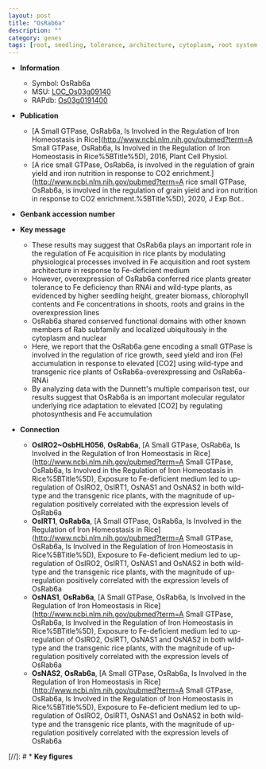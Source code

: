 ```yaml
---
layout: post
title: "OsRab6a"
description: ""
category: genes
tags: [root, seedling, tolerance, architecture, cytoplasm, root system architecture, seed, photosynthesis, yield, iron, Fe, Fe accumulation]
---
```


* **Information**  
    + Symbol: OsRab6a  
    + MSU: [LOC_Os03g09140](http://rice.plantbiology.msu.edu/cgi-bin/ORF_infopage.cgi?orf=LOC_Os03g09140)  
    + RAPdb: [Os03g0191400](http://rapdb.dna.affrc.go.jp/viewer/gbrowse_details/irgsp1?name=Os03g0191400)  

* **Publication**  
    + [A Small GTPase, OsRab6a, Is Involved in the Regulation of Iron Homeostasis in Rice](http://www.ncbi.nlm.nih.gov/pubmed?term=A Small GTPase, OsRab6a, Is Involved in the Regulation of Iron Homeostasis in Rice%5BTitle%5D), 2016, Plant Cell Physiol.
    + [A rice small GTPase, OsRab6a, is involved in the regulation of grain yield and iron nutrition in response to CO2 enrichment.](http://www.ncbi.nlm.nih.gov/pubmed?term=A rice small GTPase, OsRab6a, is involved in the regulation of grain yield and iron nutrition in response to CO2 enrichment.%5BTitle%5D), 2020, J Exp Bot..

* **Genbank accession number**  

* **Key message**  
    + These results may suggest that OsRab6a plays an important role in the regulation of Fe acquisition in rice plants by modulating physiological processes involved in Fe acquisition and root system architecture in response to Fe-deficient medium
    + However, overexpression of OsRab6a conferred rice plants greater tolerance to Fe deficiency than RNAi and wild-type plants, as evidenced by higher seedling height, greater biomass, chlorophyll contents and Fe concentrations in shoots, roots and grains in the overexpression lines
    + OsRab6a shared conserved functional domains with other known members of Rab subfamily and localized ubiquitously in the cytoplasm and nuclear
    + Here, we report that the OsRab6a gene encoding a small GTPase is involved in the regulation of rice growth, seed yield and iron (Fe) accumulation in response to elevated [CO2] using wild-type and transgenic rice plants of OsRab6a-overexpressing and OsRab6a-RNAi
    + By analyzing data with the Dunnett's multiple comparison test, our results suggest that OsRab6a is an important molecular regulator underlying rice adaptation to elevated [CO2] by regulating photosynthesis and Fe accumulation

* **Connection**  
    + __OsIRO2~OsbHLH056__, __OsRab6a__, [A Small GTPase, OsRab6a, Is Involved in the Regulation of Iron Homeostasis in Rice](http://www.ncbi.nlm.nih.gov/pubmed?term=A Small GTPase, OsRab6a, Is Involved in the Regulation of Iron Homeostasis in Rice%5BTitle%5D), Exposure to Fe-deficient medium led to up-regulation of OsIRO2, OsIRT1, OsNAS1 and OsNAS2 in both wild-type and the transgenic rice plants, with the magnitude of up-regulation positively correlated with the expression levels of OsRab6a
    + __OsIRT1__, __OsRab6a__, [A Small GTPase, OsRab6a, Is Involved in the Regulation of Iron Homeostasis in Rice](http://www.ncbi.nlm.nih.gov/pubmed?term=A Small GTPase, OsRab6a, Is Involved in the Regulation of Iron Homeostasis in Rice%5BTitle%5D), Exposure to Fe-deficient medium led to up-regulation of OsIRO2, OsIRT1, OsNAS1 and OsNAS2 in both wild-type and the transgenic rice plants, with the magnitude of up-regulation positively correlated with the expression levels of OsRab6a
    + __OsNAS1__, __OsRab6a__, [A Small GTPase, OsRab6a, Is Involved in the Regulation of Iron Homeostasis in Rice](http://www.ncbi.nlm.nih.gov/pubmed?term=A Small GTPase, OsRab6a, Is Involved in the Regulation of Iron Homeostasis in Rice%5BTitle%5D), Exposure to Fe-deficient medium led to up-regulation of OsIRO2, OsIRT1, OsNAS1 and OsNAS2 in both wild-type and the transgenic rice plants, with the magnitude of up-regulation positively correlated with the expression levels of OsRab6a
    + __OsNAS2__, __OsRab6a__, [A Small GTPase, OsRab6a, Is Involved in the Regulation of Iron Homeostasis in Rice](http://www.ncbi.nlm.nih.gov/pubmed?term=A Small GTPase, OsRab6a, Is Involved in the Regulation of Iron Homeostasis in Rice%5BTitle%5D), Exposure to Fe-deficient medium led to up-regulation of OsIRO2, OsIRT1, OsNAS1 and OsNAS2 in both wild-type and the transgenic rice plants, with the magnitude of up-regulation positively correlated with the expression levels of OsRab6a

[//]: # * **Key figures**  


